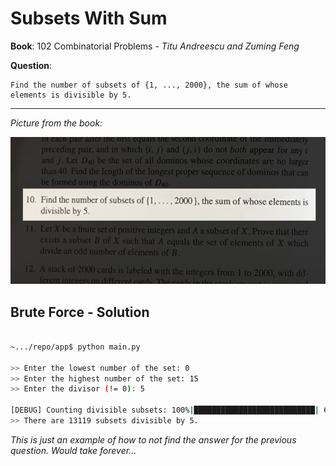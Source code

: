 # Subsets With Sum

**Book**: 102 Combinatorial Problems - *Titu Andreescu and Zuming Feng*

**Question**:

```
Find the number of subsets of {1, ..., 2000}, the sum of whose elements is divisible by 5.
```

---

*Picture from the book:*

![](assets/question.png)

## Brute Force - Solution

```bash

~.../repo/app$ python main.py

>> Enter the lowest number of the set: 0
>> Enter the highest number of the set: 15
>> Enter the divisor (!= 0): 5

[DEBUG] Counting divisible subsets: 100%|███████████████████████████| 65535/65535 [00:11<00:00, 5729.81it/s, Divisible subsets=13119]
>> There are 13119 subsets divisible by 5.
```

*This is just an example of how to not find the answer for the previous question. Would take forever...*